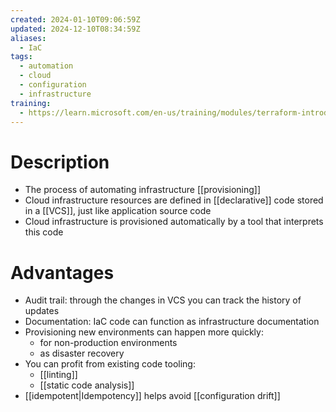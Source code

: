 ```yaml
---
created: 2024-01-10T09:06:59Z
updated: 2024-12-10T08:34:59Z
aliases:
  - IaC
tags:
  - automation
  - cloud
  - configuration
  - infrastructure
training:
  - https://learn.microsoft.com/en-us/training/modules/terraform-introduction-to-infrastructure-as-code/
---
```

# Description
- The process of automating infrastructure [[provisioning]]
- Cloud infrastructure resources are defined in [[declarative]] code stored in a [[VCS]], just like application source code
- Cloud infrastructure is provisioned automatically by a tool that interprets this code
# Advantages
- Audit trail: through the changes in VCS you can track the history of updates
- Documentation: IaC code can function as infrastructure documentation
- Provisioning new environments can happen more quickly:
	- for non-production environments
	- as disaster recovery
- You can profit from existing code tooling:
	- [[linting]]
	- [[static code analysis]]
- [[idempotent|Idempotency]] helps avoid [[configuration drift]]